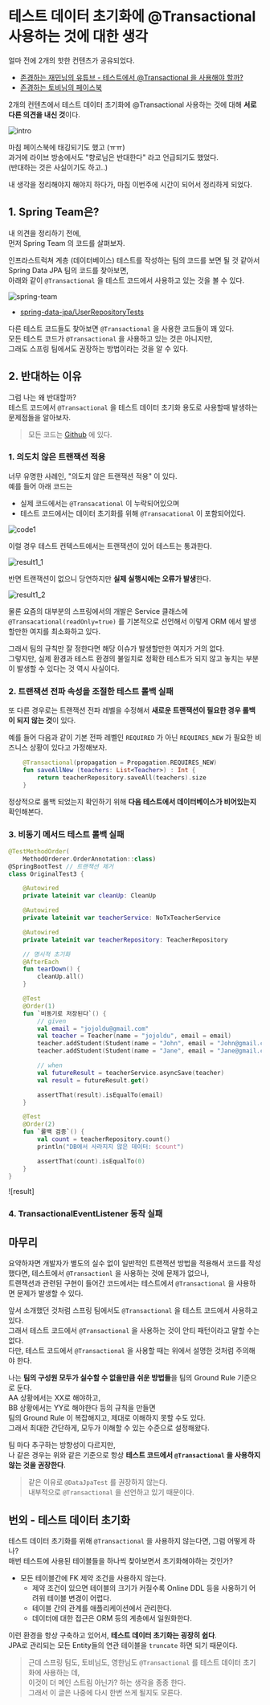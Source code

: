 # 테스트 데이터 초기화에 @Transactional 사용하는 것에 대한 생각

얼마 전에 2개의 핫한 컨텐츠가 공유되었다.  

- [존경하는 재민님의 유튜브 - 테스트에서 @Transactional 을 사용해야 할까?](https://www.youtube.com/watch?v=PDhN6aiF7QQ)
- [존경하는 토비님의 페이스북](https://www.facebook.com/tobyilee/posts/pfbid037KmQz4TbwBfgkAXc8JjMjipMesF9iuTTWvMtUKirr3742cGfvVrq4Aft33CGmLWSl)

2개의 컨텐츠에서 테스트 데이터 초기화에 @Transactional 사용하는 것에 대해 **서로 다른 의견을 내신 것**이다. 

![intro](./images/intro.png)

마침 페이스북에 태깅되기도 했고 (ㅠㅠ)  
과거에 라이브 방송에서도 "향로님은 반대한다" 라고 언급되기도 했었다.  
(반대하는 것은 사실이기도 하고..)    
  
내 생각을 정리해야지 해야지 하다가, 마침 이번주에 시간이 되어서 정리하게 되었다.  
  
## 1. Spring Team은?

내 의견을 정리하기 전에,  
먼저 Spring Team 의 코드를 살펴보자.  
  
인프라스트럭쳐 계층 (데이터베이스) 테스트를 작성하는 팀의 코드를 보면 될 것 같아서 Spring Data JPA 팀의 코드를 찾아보면,  
아래와 같이 `@Transactional` 을 테스트 코드에서 사용하고 있는 것을 볼 수 있다.  

![spring-team](./images/spring-team.png)

- [spring-data-jpa/UserRepositoryTests](https://github.com/spring-projects/spring-data-jpa/blob/main/spring-data-jpa/src/test/java/org/springframework/data/jpa/repository/UserRepositoryTests.java)

다른 테스트 코드들도 찾아보면 `@Transactional` 을 사용한 코드들이 꽤 있다.  
모든 테스트 코드가 `@Transactional` 을 사용하고 있는 것은 아니지만,  
그래도 스프링 팀에서도 권장하는 방법이라는 것을 알 수 있다.

## 2. 반대하는 이유

그럼 나는 왜 반대할까?  
테스트 코드에서 `@Transactional` 을 테스트 데이터 초기화 용도로 사용할때 발생하는 문제점들을 알아보자.

> 모든 코드는 [Github](https://github.com/jojoldu/spring-boot-kotlin-test-in-action/tree/master/src/test/kotlin/com/jojoldu/testinaction/service/teacher) 에 있다.

### 1. 의도치 않은 트랜잭션 적용

너무 유명한 사례인, "의도치 않은 트랜잭션 적용" 이 있다.  
예를 들어 아래 코드는 
- 실제 코드에서는 `@Transacational` 이 누락되어있으며
- 테스트 코드에서는 데이터 초기화를 위해 `@Transacational` 이 포함되어있다.

![code1](./images/code1.png)

이럴 경우 테스트 컨텍스트에서는 트랜잭션이 있어 테스트는 통과한다.  

![result1_1](./images/result1_1.png)

반면 트랜잭션이 없으니 당연하지만 **실제 실행시에는 오류가 발생**한다.  

![result1_2](./images/result1_2.png)

물론 요즘의 대부분의 스프링에서의 개발은 Service 클래스에 `@Transacational(readOnly=true)` 를 기본적으로 선언해서 이렇게 ORM 에서 발생할만한 여지를 최소화하고 있다.  
  
그래서 팀의 규칙만 잘 정한다면 해당 이슈가 발생할만한 여지가 거의 없다.  
그렇지만, 실제 환경과 테스트 환경의 불일치로 정확한 테스트가 되지 않고 놓치는 부분이 발생할 수 있다는 것 역시 사실이다.

### 2. 트랜잭션 전파 속성을 조절한 테스트 롤백 실패

또 다른 경우로는 트랜잭션 전파 레벨을 수정해서 **새로운 트랜잭션이 필요한 경우 롤백이 되지 않는 것**이 있다.  
  
예를 들어 다음과 같이 기본 전파 레벨인 `REQUIRED` 가 아닌 `REQUIRES_NEW` 가 필요한 비즈니스 상황이 있다고 가정해보자.  

```kotlin
    @Transactional(propagation = Propagation.REQUIRES_NEW)
    fun saveAllNew (teachers: List<Teacher>) : Int {
        return teacherRepository.saveAll(teachers).size
    }
```

정상적으로 롤백 되었는지 확인하기 위해 **다음 테스트에서 데이터베이스가 비어있는지** 확인해본다.  



### 3. 비동기 메서드 테스트 롤백 실패

```kotlin
@TestMethodOrder(
    MethodOrderer.OrderAnnotation::class)
@SpringBootTest // 트랜잭션 제거
class OriginalTest3 {

    @Autowired
    private lateinit var cleanUp: CleanUp

    @Autowired
    private lateinit var teacherService: NoTxTeacherService

    @Autowired
    private lateinit var teacherRepository: TeacherRepository

    // 명시적 초기화
    @AfterEach
    fun tearDown() {
        cleanUp.all()
    }

    @Test
    @Order(1)
    fun `비동기로 저장된다`() {
        // given
        val email = "jojoldu@gmail.com"
        val teacher = Teacher(name = "jojoldu", email = email)
        teacher.addStudent(Student(name = "John", email = "John@gmail.com", teacher = teacher))
        teacher.addStudent(Student(name = "Jane", email = "Jane@gmail.com", teacher = teacher))

        // when
        val futureResult = teacherService.asyncSave(teacher)
        val result = futureResult.get()

        assertThat(result).isEqualTo(email)
    }

    @Test
    @Order(2)
    fun `롤백 검증`() {
        val count = teacherRepository.count()
        println("DB에서 사라지지 않은 데이터: $count")

        assertThat(count).isEqualTo(0)
    }
}
```

![result]
### 4. TransactionalEventListener 동작 실패


## 마무리

요약하자면 개발자가 별도의 실수 없이 일반적인 트랜잭션 방법을 적용해서 코드를 작성했다면, 테스트에서 `@Transactionl` 을 사용하는 것에 문제가 없으나,  
트랜잭션과 관련된 구현이 들어간 코드에서는 테스트에서 `@Transactional` 을 사용하면 문제가 발생할 수 있다.  
  
앞서 소개했던 것처럼 스프링 팀에서도 `@Transactional` 을 테스트 코드에서 사용하고 있다.  
그래서 테스트 코드에서 `@Transactional` 을 사용하는 것이 안티 패턴이라고 말할 수는 없다.  
다만, 테스트 코드에서 `@Transactional` 을 사용할 때는 위에서 설명한 것처럼 주의해야 한다.  
  
나는 **팀의 구성원 모두가 실수할 수 없을만큼 쉬운 방법들**을 팀의 Ground Rule 기준으로 둔다.  
AA 상황에서는 XX로 해야하고,  
BB 상황에서는 YY로 해야한다 등의 규칙을 만들면   
팀의 Ground Rule 이 복잡해지고, 제대로 이해하지 못할 수도 있다.  
그래서 최대한 간단하게, 모두가 이해할 수 있는 수준으로 설정해왔다.  
  
팀 마다 추구하는 방향성이 다르지만,  
나 같은 경우는 위와 같은 기준으로 항상 **테스트 코드에서 `@Transactional` 을 사용하지 않는 것을 권장한다**.  

> 같은 이유로 `@DataJpaTest` 를 권장하지 않는다.  
> 내부적으로 `@Transactional` 을 선언하고 있기 때문이다.

## 번외 - 테스트 데이터 초기화

테스트 데이터 초기화를 위해 `@Transactional` 을 사용하지 않는다면, 그럼 어떻게 하나?  
매번 테스트에 사용된 테이블들을 하나씩 찾아보면서 초기화해야하는 것인가?  

- 모든 테이블간에 FK 제약 조건을 사용하지 않는다.
  - 제약 조건이 있으면 테이블의 크기가 커질수록 Online DDL 등을 사용하기 어려워 테이블 변경이 어렵다.
  - 테이블 간의 관계를 애플리케이션에서 관리한다.
  - 데이터에 대한 접근은 ORM 등의 계층에서 일원화한다.

이런 환경을 항상 구축하고 있어서, **테스트 데이터 초기화는 굉장히 쉽다**.  
JPA로 관리되는 모든 Entity들의 연관 테이블을 `truncate` 하면 되기 때문이다.


> 근데 스프링 팀도, 토비님도, 영한님도 `@Transactional` 를 테스트 데이터 초기화에 사용하는 데,   
> 이것이 더 메인 스트림 아닌가? 하는 생각을 종종 한다.  
> 그래서 이 글은 나중에 다시 한번 쓰게 될지도 모른다.